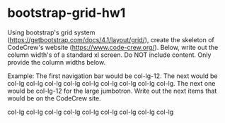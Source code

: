 # bootstrap-grid-hw1

Using bootstrap's grid system (https://getbootstrap.com/docs/4.1/layout/grid/), create the skeleton of CodeCrew's website (https://www.code-crew.org/). Below, write out the column width's of a standard xl screen. Do NOT include content. Only provide the column widths below.

Example:
The first navigation bar would be col-lg-12. The next would be col-lg col-lg col-lg col-lg col-lg col-lg col-lg col-lg col-lg. The next one would be col-lg-12 for the large jumbotron. Write out the next items that would be on the CodeCrew site.



col-lg col-lg col-lg col-lg col-lg col-lg col-lg col-lg col-lg
